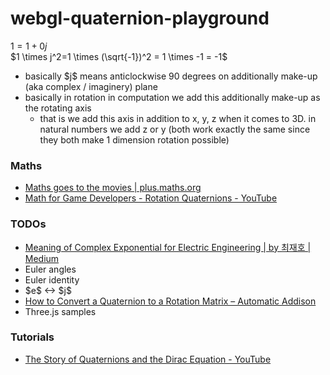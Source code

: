 webgl-quaternion-playground
===========================
$1=1+0j$   
$1 \times j^2=1 \times  (\sqrt{-1})^2 = 1 \times -1 = -1$
- basically \$j$  means anticlockwise 90 degrees on additionally make-up (aka complex / imaginery) plane
- basically in rotation in computation we add this additionally make-up as the rotating axis
  - that is we add this axis in addition to x, y, z when it comes to 3D. in natural numbers we add z or y (both work exactly the same since they both make 1 dimension rotation possible)
### Maths
- [Maths goes to the movies | plus.maths.org](https://plus.maths.org/content/maths-goes-movies)
- [Math for Game Developers - Rotation Quaternions - YouTube](https://www.youtube.com/watch?v=SCbpxiCN0U0&list=PLW3Zl3wyJwWOpdhYedlD-yCB7WQoHf-My&index=32)

### TODOs
- [Meaning of Complex Exponential for Electric Engineering | by 최재호 | Medium](https://medium.com/@theorose49/meaning-of-complex-exponential-for-electric-engineering-68de0625603f)
- Euler angles
- Euler identity
- \$e$ <-> \$j$  
- [How to Convert a Quaternion to a Rotation Matrix – Automatic Addison](https://automaticaddison.com/how-to-convert-a-quaternion-to-a-rotation-matrix/)
- Three.js samples

### Tutorials
- [The Story of Quaternions and the Dirac Equation - YouTube](https://www.youtube.com/watch?v=bwWtRvCLcQc)
